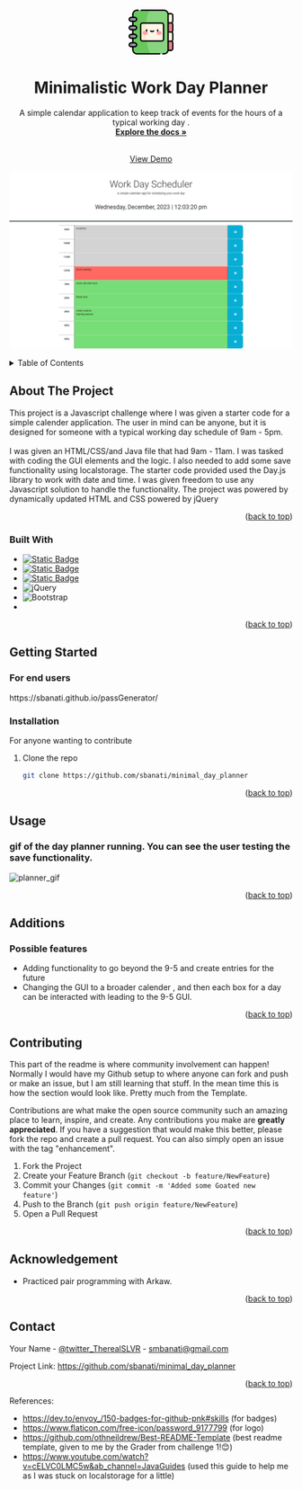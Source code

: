 
<a name="readme-top"></a>





<!-- PROJECT LOGO -->
<br />
<div align="center">
  <a href="https://github.com/sbanati/minimal_day_planner">  
    <img src="screenshots/logo.png" alt="Logo" width="80" height="80">
  </a>

<h1 align="center">Minimalistic Work Day Planner</h1>

  <p align="center">
    A simple calendar application to keep track of events for the hours of a typical working day . 
    <br />
    <a href="https://github.com/sbanati/minimal_day_planner"><strong>Explore the docs »</strong></a>
    <br />
    <br />

    
  <a href="https://sbanati.github.io/passGenerator/">View Demo</a>
    
  <img src="screenshots/screenshot1.png" alt="rectangles with the time on the left and save icon on the right">

  </p>
</div>



<!-- TABLE OF CONTENTS -->
<details>
  <summary>Table of Contents</summary>
  <ol>
    <li>
      <a href="#about-the-project">About The Project</a>
      <ul>
        <li><a href="#built-with">Built With</a></li>
      </ul>
    </li>
    <li>
      <a href="#getting-started">Getting Started</a>
      <ul>
        <li><a href="#installation">Installation</a></li>
      </ul>
    </li>
    <li><a href="#usage">Usage</a></li>
    <li><a href="#additions">Additions</a></li>
    <li><a href="#contributing">Contributing</a></li>
    <li><a href="#acknowledgement">Acknowledgement</a></li>
    <li><a href="#contact">Contact</a></li>
  </ol>
</details>



<!-- ABOUT THE PROJECT -->
## About The Project

This project is a Javascript challenge where I was given a starter code for a simple calender application. The user in mind can be anyone,
but it is designed for someone with a typical working day schedule of 9am - 5pm. 
<br><br>
I was given an HTML/CSS/and Java file that had 9am - 11am. I was tasked with coding the GUI elements and the logic. I also needed to add some save functionality using localstorage. The starter code provided used the Day.js library to work with date and time. 
I was given freedom to use any Javascript solution to handle the functionality. The project was powered by dynamically updated HTML and CSS powered by jQuery




<p align="right">(<a href="#readme-top">back to top</a>)</p>



### Built With

* [![Static Badge](https://img.shields.io/badge/HTML5-red?style=for-the-badge&logo=HTML5&labelColor=black)](https://img.shields.io/badge/HTML5-E34F26?style=for-the-badge&logo=html5&logoColor=white)
* [![Static Badge](https://img.shields.io/badge/CSS3-black?style=for-the-badge&logo=CSS3&logoColor=blue&labelColor=black&color=blue)](https://img.shields.io/badge/CSS3-1572B6?style=for-the-badge&logo=css3&logoColor=white)
* [![Static Badge](https://img.shields.io/badge/Java-gray?style=for-the-badge&logo=JavaScript&logoColor=yellow)](https://img.shields.io/badge/JavaScript-323330?style=for-the-badge&logo=javascript&logoColor=F7DF1E)
* ![jQuery](https://img.shields.io/badge/jquery-%230769AD.svg?style=for-the-badge&logo=jquery&logoColor=white)
* ![Bootstrap](https://img.shields.io/badge/bootstrap-%238511FA.svg?style=for-the-badge&logo=bootstrap&logoColor=white)
* 




<p align="right">(<a href="#readme-top">back to top</a>)</p>



<!-- GETTING STARTED -->
## Getting Started

 <h3>For end users</h3> 
https://sbanati.github.io/passGenerator/  <br>




### Installation
For anyone wanting to contribute <br>

1. Clone the repo
   ```sh
   git clone https://github.com/sbanati/minimal_day_planner
   ```

<p align="right">(<a href="#readme-top">back to top</a>)</p>



<!-- USAGE EXAMPLES -->
## Usage

<h3>gif of the day planner running. You can see the user testing the save functionality.</h3>

![planner_gif](https://github.com/sbanati/minimal_day_planner/assets/149754544/a3551886-ea6f-4310-aeb7-1c5f27347632)







<p align="right">(<a href="#readme-top">back to top</a>)</p>



<!-- ROADMAP -->
## Additions

<h3>Possible features</h3>

* Adding functionality to go beyond the 9-5 and create entries for the future
* Changing the GUI to a broader calender , and then each box for a day can be interacted with leading to the 9-5 GUI. 



<p align="right">(<a href="#readme-top">back to top</a>)</p>



<!-- CONTRIBUTING -->
## Contributing

This part of the readme is where community involvement can happen! Normally I would have my Github setup to where anyone can fork and push or make an issue, but 
I am still learning that stuff. In the mean time this is how the section would look like. Pretty much from the Template. <br>

Contributions are what make the open source community such an amazing place to learn, inspire, and create. Any contributions you make are **greatly appreciated**.
If you have a suggestion that would make this better, please fork the repo and create a pull request. You can also simply open an issue with the tag "enhancement".


1. Fork the Project
2. Create your Feature Branch (`git checkout -b feature/NewFeature`)
3. Commit your Changes (`git commit -m 'Added some Goated new feature'`)
4. Push to the Branch (`git push origin feature/NewFeature`)
5. Open a Pull Request

<p align="right">(<a href="#readme-top">back to top</a>)</p>


<!-- ACKNOWLEDGEMENT -->
## Acknowledgement
* Practiced pair programming with Arkaw.





<p align="right">(<a href="#readme-top">back to top</a>)</p>


<!-- CONTACT -->
## Contact

Your Name - [@twitter_TherealSLVR](https://twitter.com/TherealSLVR) - smbanati@gmail.com

Project Link: https://github.com/sbanati/minimal_day_planner

<p align="right">(<a href="#readme-top">back to top</a>)</p>




<!-- MARKDOWN LINKS & IMAGES -->
<!-- https://www.markdownguide.org/basic-syntax/#reference-style-links -->
References:
* https://dev.to/envoy_/150-badges-for-github-pnk#skills (for badges)
* https://www.flaticon.com/free-icon/password_9177799 (for logo)
* https://github.com/othneildrew/Best-README-Template (best readme template, given to me by the Grader from challenge 1!😊)
* https://www.youtube.com/watch?v=cELVC0LMC5w&ab_channel=JavaGuides (used this guide to help me as I was stuck on localstorage for a little)
